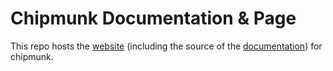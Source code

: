 # Chipmunk Documentation & Page

This repo hosts the [website](https://esrlabs.github.io/chipmunk-docs/) (including the source of the [documentation](https://esrlabs.github.io/chipmunk-docs/book/)) for chipmunk.




